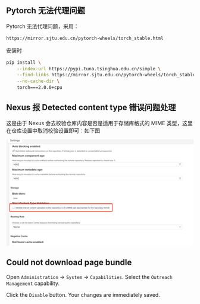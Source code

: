## Pytorch 无法代理问题

Pytorch 无法代理问题，采用：

```bash
https://mirror.sjtu.edu.cn/pytorch-wheels/torch_stable.html
```

安装时

```bash
pip install \
    --index-url https://pypi.tuna.tsinghua.edu.cn/simple \
    --find-links https://mirror.sjtu.edu.cn/pytorch-wheels/torch_stable.html \
    --no-cache-dir \
    torch===2.0.0+cpu
```

## Nexus 报 Detected content type 错误问题处理

这是由于 Nexus 会去校验仓库内容是否是适用于存储库格式的 MIME 类型，这里在仓库设置中取消校验设置即可：如下图

![image-20250617173901625](./.assets/Nexus其他故障处理/image-20250617173901625.png)

## Could not download page bundle

Open `Administration` -> `System` -> `Capabilities`. Select the `Outreach Management` capability.

Click the `Disable` button. Your changes are immediately saved.